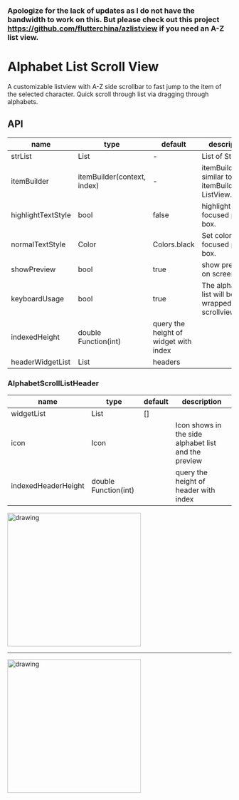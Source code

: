 ### Apologize for the lack of updates as I do not have the bandwidth to work on this. But please check out this project https://github.com/flutterchina/azlistview if you need an A-Z list view.

# Alphabet List Scroll View
A customizable listview with A-Z side scrollbar to fast jump to the item of the selected character.
Quick scroll through list via dragging through alphabets. 

## API
| name | type | default | description |
| --- | --- | --- | --- |
| strList | List<String> | -  | List of Strings |
| itemBuilder | itemBuilder(context, index) | - | itemBuilder similar to itemBuilder in ListView.builder |
| highlightTextStyle | bool | false | highlight the focused pin box. |
| normalTextStyle | Color | Colors.black | Set color of the focused pin box. |
| showPreview | bool | true | show preview on screen |
| keyboardUsage | bool | true | The alphabet list will be wrapped in scrollview. |
| indexedHeight | double Function(int) | query the height of widget with index |  |
| headerWidgetList | List<AlphabetScrollListHeader> | headers |  |

### AlphabetScrollListHeader
| name | type | default | description|
| ---- | ---- | ------- | ---------- |
| widgetList | List<Widget> | [] |   |
| icon | Icon | | Icon shows in the side alphabet list and the preview|
| indexedHeaderHeight| double Function(int) | | query the height of header with index |

<img src="https://github.com/LiewJunTung/alphabet_list_scroll_view/blob/master/images/device-2019-10-06-171039.png?raw=true" alt="drawing" width="300"/>

---
<img src="https://github.com/LiewJunTung/alphabet_list_scroll_view/blob/master/images/preview1.gif?raw=true" alt="drawing" width="300"/>

